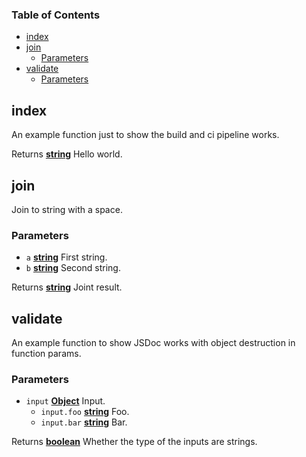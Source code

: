 <!-- Generated by documentation.js. Update this documentation by updating the source code. -->

### Table of Contents

-   [index][1]
-   [join][2]
    -   [Parameters][3]
-   [validate][4]
    -   [Parameters][5]

## index

An example function just to show the build and ci pipeline works.

Returns **[string][6]** Hello world.

## join

Join to string with a space.

### Parameters

-   `a` **[string][6]** First string.
-   `b` **[string][6]** Second string.

Returns **[string][6]** Joint result.

## validate

An example function to show JSDoc works with object destruction in function params.

### Parameters

-   `input` **[Object][7]** Input.
    -   `input.foo` **[string][6]** Foo.
    -   `input.bar` **[string][6]** Bar.

Returns **[boolean][8]** Whether the type of the inputs are strings.

[1]: #index

[2]: #join

[3]: #parameters

[4]: #validate

[5]: #parameters-1

[6]: https://developer.mozilla.org/docs/Web/JavaScript/Reference/Global_Objects/String

[7]: https://developer.mozilla.org/docs/Web/JavaScript/Reference/Global_Objects/Object

[8]: https://developer.mozilla.org/docs/Web/JavaScript/Reference/Global_Objects/Boolean

